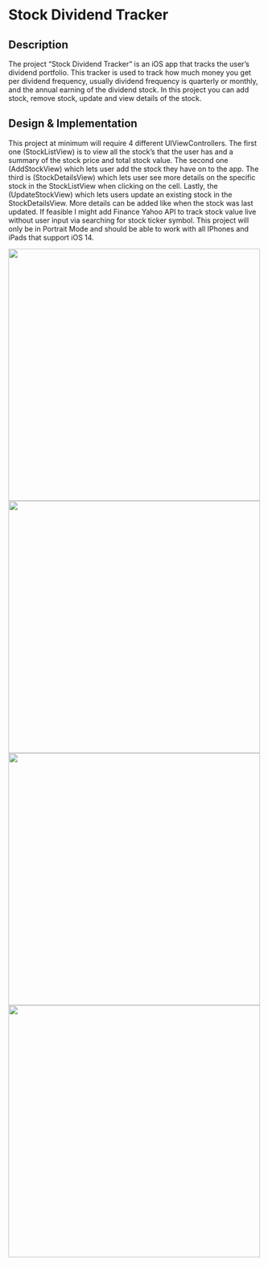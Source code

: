 # Stock Dividend Tracker

## Description

The project “Stock Dividend Tracker” is an iOS app that tracks the user’s dividend portfolio. This tracker is used to track how much money you get per dividend frequency, usually dividend frequency is quarterly or monthly, and the annual earning of the dividend stock. In this project you can add stock, remove stock, update and view details of the stock.

## Design & Implementation

This project at minimum will require 4 different UIViewControllers. The first one (StockListView) is to view all the stock’s that the user has and a summary of the stock price and total stock value. The second one (AddStockView) which lets user add the stock they have on to the app. The third is (StockDetailsView) which lets user see more details on the specific stock in the StockListView when clicking on the cell. Lastly, the (UpdateStockView) which lets users update an existing stock in the StockDetailsView. More details can be added like when the stock was last updated. If feasible I might add Finance Yahoo API to track stock value live without user input via searching for stock ticker symbol. This project will only be in Portrait Mode and should be able to work with all IPhones and iPads that support iOS 14.


<img src="https://github.com/calvin-li-developer/Stock_Dividend_Tracker_Swift/blob/main/Stock%20Dividend%20Tracker%20Add%20Stock%20View.png?raw=true" height="500">
<img src="https://github.com/calvin-li-developer/Stock_Dividend_Tracker_Swift/blob/main/Stock%20Dividend%20Tracker%20Detailed%20View.png?raw=true" height="500">
<img src="https://github.com/calvin-li-developer/Stock_Dividend_Tracker_Swift/blob/main/Stock%20Dividend%20Tracker%20Home%20View.png?raw=true" height="500">
<img src="https://github.com/calvin-li-developer/Stock_Dividend_Tracker_Swift/blob/main/Stock%20Dividend%20Tracker%20Update%20View.png?raw=true" height="500">